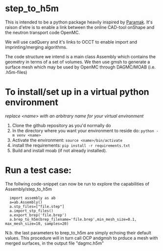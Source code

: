 # step_to_h5m
This is intended to be a python package heavily inspired by [Paramak](https://github.com/fusion-energy/paramak).
It's raison d'etre is to enable a link between the online CAD-tool onShape and the neutron transport code OpenMC.

We will use cadQuery and it's links to OCCT to enable import and imprinting/merging algorithms.

The code structure we intend is a main class Assembly which contains the geometry in terms of a set of volumes.
We then use gmsh to generate a surface mesh which may be used by OpenMC through DAGMC/MOAB (i.e. .h5m-files)

# To install/set up in a virtual python environment
_replace \<name\> with an arbitrary name for your virtual environment_
1. Clone the github repository as you'd normally do
2. In the directory where you want your environment to reside do: ```python -m venv <name>```
3. Activate the environment: ```source <name>/bin/activate```
4. install the requirements: ```pip install -r requirements.txt```
5. Build and install moab (if not already installed).

# Run a test case:
The follwing code-snippet can now be run to explore the capabilities of Assembly/step_to_h5m
```
  import assembly as ab
  a=ab.Assembly()
  a.stp_files=["file.step"]
  a.import_stp_files()
  a.export_brep('file.brep')
  a.brep_to_h5m(brep_filename='file.brep',min_mesh_size=0.1, max_mesh_size=10, samples=20)
```

N.b. the last parameters to brep_to_h5m are simply echoing their default values.
This procedure will in turn call OCP andgmsh to prduce a mesh with merged surfaces, in the output file "dagmc.h5m"
